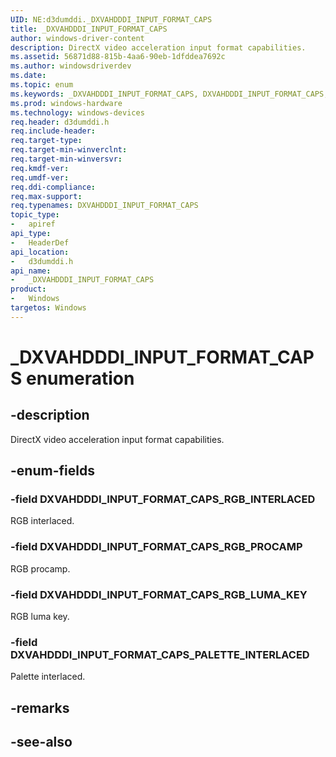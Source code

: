 ```yaml
---
UID: NE:d3dumddi._DXVAHDDDI_INPUT_FORMAT_CAPS
title: _DXVAHDDDI_INPUT_FORMAT_CAPS
author: windows-driver-content
description: DirectX video acceleration input format capabilities.
ms.assetid: 56871d88-815b-4aa6-90eb-1dfddea7692c
ms.author: windowsdriverdev
ms.date: 
ms.topic: enum
ms.keywords: _DXVAHDDDI_INPUT_FORMAT_CAPS, DXVAHDDDI_INPUT_FORMAT_CAPS, 
ms.prod: windows-hardware
ms.technology: windows-devices
req.header: d3dumddi.h
req.include-header:
req.target-type:
req.target-min-winverclnt:
req.target-min-winversvr:
req.kmdf-ver:
req.umdf-ver:
req.ddi-compliance:
req.max-support:
req.typenames: DXVAHDDDI_INPUT_FORMAT_CAPS
topic_type: 
-	apiref
api_type: 
-	HeaderDef
api_location: 
-	d3dumddi.h
api_name: 
-	_DXVAHDDDI_INPUT_FORMAT_CAPS
product:
-	Windows
targetos: Windows
---
```


# _DXVAHDDDI_INPUT_FORMAT_CAPS enumeration

## -description

DirectX video acceleration input format capabilities.

## -enum-fields

### -field DXVAHDDDI_INPUT_FORMAT_CAPS_RGB_INTERLACED 

RGB interlaced.

### -field DXVAHDDDI_INPUT_FORMAT_CAPS_RGB_PROCAMP 

RGB procamp.

### -field DXVAHDDDI_INPUT_FORMAT_CAPS_RGB_LUMA_KEY 

RGB luma key.

### -field DXVAHDDDI_INPUT_FORMAT_CAPS_PALETTE_INTERLACED 

Palette interlaced.

## -remarks

## -see-also